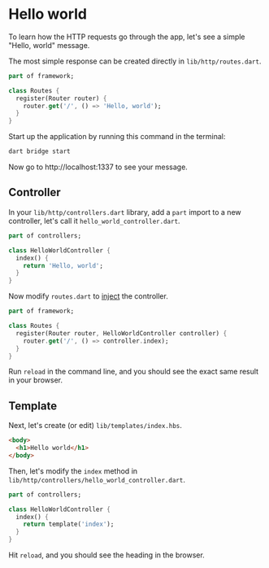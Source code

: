 # Hello world
<p class='lead'>
To learn how the HTTP requests go through the app, let's see
a simple "Hello, world" message.
</p>

The most simple response can be created directly in `lib/http/routes.dart`.

```dart
part of framework;

class Routes {
  register(Router router) {
    router.get('/', () => 'Hello, world');
  }
}
```

Start up the application by running this command in the terminal:

```bash
dart bridge start
```

Now go to http://localhost:1337 to see your message.

## Controller
In your `lib/http/controllers.dart` library, add a `part` import to a new controller,
let's call it `hello_world_controller.dart`.

```dart
part of controllers;

class HelloWorldController {
  index() {
    return 'Hello, world';
  }
}
```

Now modify `routes.dart` to [inject](#/core/dependency-injection) the 
controller.

```dart
part of framework;

class Routes {
  register(Router router, HelloWorldController controller) {
    router.get('/', () => controller.index);
  }
}
```

Run `reload` in the command line, and you should see the exact same result in your
browser.

## Template
Next, let's create (or edit) `lib/templates/index.hbs`.

```html
<body>
  <h1>Hello world</h1>
</body>
```

Then, let's modify the `index` method in `lib/http/controllers/hello_world_controller.dart`.

```dart
part of controllers;

class HelloWorldController {
  index() {
    return template('index');
  }
}
```

Hit `reload`, and you should see the heading in the browser.